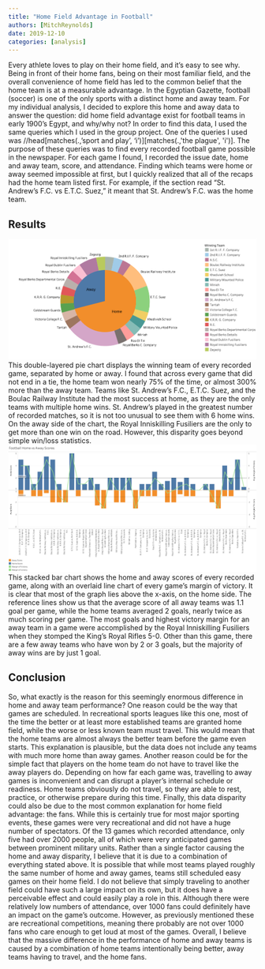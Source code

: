 ```yaml
---
title: "Home Field Advantage in Football"
authors: [MitchReynolds]
date: 2019-12-10
categories: [analysis]
---
```

Every athlete loves to play on their home field, and it’s easy to see why. Being in front of their home fans, being on their most familiar field, and the overall convenience of home field has led to the common belief that the home team is at a measurable advantage. In the Egyptian Gazette, football (soccer) is one of the only sports with a distinct home and away team. For my individual analysis, I decided to explore this home and away data to answer the question: did home field advantage exist for football teams in early 1900’s Egypt, and why/why not?
In order to find this data, I used the same queries which I used in the group project. One of the queries I used was //head[matches(.,’sport and play’, ‘i’)][matches(.,'the plague', 'i')].  The purpose of these queries was to find every recorded football game possible in the newspaper. For each game I found, I recorded the issue date, home and away team, score, and attendance. Finding which teams were home or away seemed impossible at first, but I quickly realized that all of the recaps had the home team listed first. For example, if the section read “St. Andrew’s F.C. vs E.T.C. Suez,” it meant that St. Andrew’s F.C. was the home team.

## Results
![FootballPieChart](soccer4.png "Every winning football team split by home and away")
This double-layered pie chart displays the winning team of every recorded game, separated by home or away. I found that across every game that did not end in a tie, the home team won nearly 75% of the time, or almost 300% more than the away team. Teams like St. Andrew’s F.C., E.T.C. Suez, and the Boulac Railway Institute had the most success at home, as they are the only teams with multiple home wins. St. Andrew’s played in the greatest number of recorded matches, so it is not too unusual to see them with 6 home wins. On the away side of the chart, the Royal Inniskilling Fusiliers are the only to get more than one win on the road. However, this disparity goes beyond simple win/loss statistics.
![FootballVictoryMargin](soccer1.png "Scores of every football game")
This stacked bar chart shows the home and away scores of every recorded game, along with an overlaid line chart of every game’s margin of victory. It is clear that most of the graph lies above the x-axis, on the home side. The reference lines show us that the average score of all away teams was 1.1 goal per game, while the home teams averaged 2 goals, nearly twice as much scoring per game. The most goals and highest victory margin for an away team in a game were accomplished by the Royal Inniskilling Fusiliers when they stomped the King’s Royal Rifles 5-0. Other than this game, there are a few away teams who have won by 2 or 3 goals, but the majority of away wins are by just 1 goal.

## Conclusion
So, what exactly is the reason for this seemingly enormous difference in home and away team performance? One reason could be the way that games are scheduled. In recreational sports leagues like this one, most of the time the better or at least more established teams are granted home field, while the worse or less known team must travel. This would mean that the home teams are almost always the better team before the game even starts. This explanation is plausible, but the data does not include any teams with much more home than away games. Another reason could be for the simple fact that players on the home team do not have to travel like the away players do. Depending on how far each game was, travelling to away games is inconvenient and can disrupt a player’s internal schedule or readiness. Home teams obviously do not travel, so they are able to rest, practice, or otherwise prepare during this time. Finally, this data disparity could also be due to the most common explanation for home field advantage: the fans. While this is certainly true for most major sporting events, these games were very recreational and did not have a huge number of spectators. Of the 13 games which recorded attendance, only five had over 2000 people, all of which were very anticipated games between prominent military units.
Rather than a single factor causing the home and away disparity, I believe that it is due to a combination of everything stated above. It is possible that while most teams played roughly the same number of home and away games, teams still scheduled easy games on their home field. I do not believe that simply traveling to another field could have such a large impact on its own, but it does have a perceivable effect and could easily play a role in this. Although there were relatively low numbers of attendance, over 1000 fans could definitely have an impact on the game’s outcome. However, as previously mentioned these are recreational competitions, meaning there probably are not over 1000 fans who care enough to get loud at most of the games. Overall, I believe that the massive difference in the performance of home and away teams is caused by a combination of home teams intentionally being better, away teams having to travel, and the home fans.
